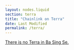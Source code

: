 ```yaml
---
layout: nodes.liquid
section: terra
title: "Chainlink on Terra"
date: Last Modified
permalink: /terra/
---
```


<div>
  <a href="https://www.youtube.com/watch?v=p9fLLl339iE"><p>There is no Terra in Ba Sing Se.</p></a>
</div>
